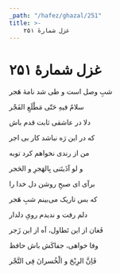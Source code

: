 ```yaml
---
_path: "/hafez/ghazal/251"
title: >-
    غزل شمارهٔ ۲۵۱
---
```

# غزل شمارهٔ ۲۵۱

<div class="b" id="bn1"><div class="m1"><p>شبِ وصل است و طی شد نامهٔ هَجر</p></div>
<div class="m2"><p>سلامٌ فیهِ حَتّی مَطْلَعِ الفَجْر</p></div></div>
<div class="b" id="bn2"><div class="m1"><p>دلا در عاشقی ثابت قدم باش</p></div>
<div class="m2"><p>که در این رَه نباشد کار بی اجر</p></div></div>
<div class="b" id="bn3"><div class="m1"><p>من از رندی نخواهم کرد توبه</p></div>
<div class="m2"><p>و لو آذَیتَنی بِالهَجرِ و الحَجر</p></div></div>
<div class="b" id="bn4"><div class="m1"><p>برآی ای صبحِ روشن دل خدا را</p></div>
<div class="m2"><p>که بس تاریک می‌بینم شبِ هَجر</p></div></div>
<div class="b" id="bn5"><div class="m1"><p>دلم رفت و ندیدم رویِ دلدار</p></div>
<div class="m2"><p>فَغان از این تَطاول، آه از این زَجر</p></div></div>
<div class="b" id="bn6"><div class="m1"><p>وفا خواهی، جفاکَش باش حافظ</p></div>
<div class="m2"><p>فَاِنَّ الرِبْحَ و الْخُسرانَ فِی التَّجْر</p></div></div>
